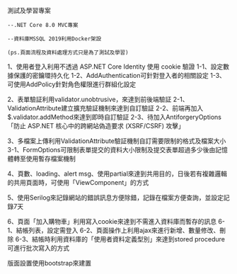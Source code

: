 測試及學習專案

	--.NET Core 8.0 MVC專案
 
	--資料庫MSSQL 2019利用Docker架設
 
	(ps.頁面流程及資料處理方式只是為了測試及學習)
 
1、使用者登入利用不透過 ASP.NET Core Identity 使用 cookie 驗證
		1-1、設定數據保護的密鑰環持久化
		1-2、AddAuthentication可針對登入者的相關設定
		1-3、可使用AddPolicy針對角色權限進行群組化設定

2、表單驗証利用validator.unobtrusive，來達到前後端驗証
  	2-1、ValidationAttribute建立擴充驗証機制來達到自訂驗証
		2-2、前端再加入$.validator.addMethod來達到即時自訂驗証
  	2-3、待加入AntiforgeryOptions「防止 ASP.NET 核心中的跨網站偽造要求 (XSRF/CSRF) 攻擊」

3、多檔案上傳利用ValidationAttribute驗証機制自訂需要限制的格式及檔案大小
  3-1、FormOptions可限制表單提交的資料大小限制及提交表單超過多少後由記憶體轉至使用暫存檔案機制
  
4、頁數、loading、alert msg、使用partial來達到共用目的，日後若有複雜邏輯的共用頁面時，可使用「ViewComponent」的方式

5、使用Serilog來記錄網站的錯誤訊息方便除錯，記錄在檔案方便查詢，並設定記錄7天

6、頁面「加入購物車」利用寫入cookie來達到不需進入資料庫而暫存的訊息
  6-1、結帳列表，設定需登入
  6-2、頁面操作上利用ajax來進行新增、數量修改、刪除
  6-3、結帳時利用資料庫的「使用者資料定義型別」來達到stored procedure可進行批次寫入的方式

版面設置使用bootstrap來建置


